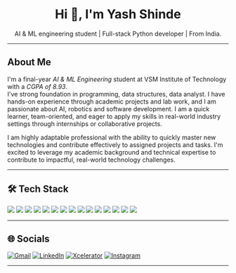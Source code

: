 <h1 align="center">Hi 👋, I'm Yash Shinde</h1>
<p align="center">AI & ML engineering student | Full-stack Python developer | From India.</p>

---

## About Me
I'm a final-year *AI & ML Engineering* student at VSM Institute of Technology with a *CGPA of 8.93*.  
I've strong foundation in programming, data structures, data analyst. I have hands-on experience through academic projects and lab work, and I am passionate about AI, robotics and software development. I am a quick learner, team-oriented, and eager to apply my skills in real-world industry settings through internships or collaborative projects.

I am highly adaptable professional with the ability to quickly master new technologies and contribute effectively to assigned projects and tasks.
I'm excited to leverage my academic background and technical expertise to contribute to impactful, real-world technology challenges.

---

## 🛠 Tech Stack   

<p align="left">
  <img src="https://img.shields.io/badge/-HTML5-E34F26?style=for-the-badge&logo=html5&logoColor=white" />
  <img src="https://img.shields.io/badge/-CSS3-1572B6?style=for-the-badge&logo=css3&logoColor=white" />
  <img src="https://img.shields.io/badge/-JavaScript-F7DF1E?style=for-the-badge&logo=javascript&logoColor=black" />
  <img src="https://img.shields.io/badge/-Bootstrap-7952B3?style=for-the-badge&logo=bootstrap&logoColor=white" />
  <img src="https://img.shields.io/badge/-Python-3776AB?style=for-the-badge&logo=python&logoColor=white" />
  <img src="https://img.shields.io/badge/-Django-092E20?style=for-the-badge&logo=django&logoColor=white" />
  <img src="https://img.shields.io/badge/-MySQL-4479A1?style=for-the-badge&logo=mysql&logoColor=white" />
  <img src="https://img.shields.io/badge/-VS%20Code-007ACC?style=for-the-badge&logo=visual-studio-code&logoColor=white" />
  <img src="https://img.shields.io/badge/-Git-F05032?style=for-the-badge&logo=git&logoColor=white" />
  <img src="https://img.shields.io/badge/-GitHub-181717?style=for-the-badge&logo=github&logoColor=white" />
  <img src="https://img.shields.io/badge/-NumPy-013243?style=for-the-badge&logo=numpy&logoColor=white" />
  <img src="https://img.shields.io/badge/-Pandas-150458?style=for-the-badge&logo=pandas&logoColor=white" />
  <img src="https://img.shields.io/badge/-Matplotlib-11557C?style=for-the-badge&logo=plotly&logoColor=white" />
  <img src="https://img.shields.io/badge/-Scikit--learn-F7931E?style=for-the-badge&logo=scikitlearn&logoColor=white" />
  <img src="https://img.shields.io/badge/-PyTorch-EE4C2C?style=for-the-badge&logo=pytorch&logoColor=white" />
</p>

---

## 🌐 Socials  

[![Gmail](https://img.shields.io/badge/-Gmail-D14836?style=for-the-badge&logo=gmail&logoColor=white)](mailto:yashshinde570@gmail.com)
[![LinkedIn](https://img.shields.io/badge/-LinkedIn-0A66C2?style=for-the-badge&logo=linkedin&logoColor=white)](https://linkedin.com/in/yash-shinde-42853836b/?utm_source=share&utm_campaign=share_via&utm_content=profile&utm_medium=ios_app)
[![Xcelerator](https://img.shields.io/badge/-Xcelerator-0052CC?style=for-the-badge&logo=vintage-computer&logoColor=white)](https://vtu.xcelerator.co.in/profile/yashshinde570%40gmail.com)
[![Instagram](https://img.shields.io/badge/-Instagram-E4405F?style=for-the-badge&logo=instagram&logoColor=white)](https://www.instagram.com/yashx.in?igsh=c3JiN3M0ZnNvc3pu&utm_source=qr)  

---

